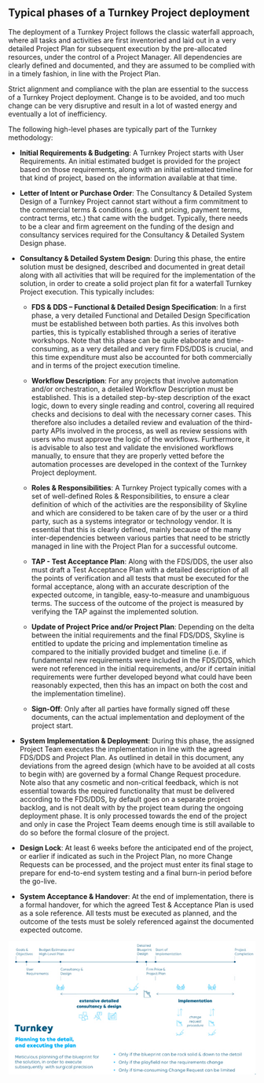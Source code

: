 ## Typical phases of a Turnkey Project deployment

The deployment of a Turnkey Project follows the classic waterfall approach, where all tasks and activities are first inventoried and laid out in a very detailed Project Plan for subsequent execution by the pre-allocated resources, under the control of a Project Manager. All dependencies are clearly defined and documented, and they are assumed to be complied with in a timely fashion, in line with the Project Plan.

Strict alignment and compliance with the plan are essential to the success of a Turnkey Project deployment. Change is to be avoided, and too much change can be very disruptive and result in a lot of wasted energy and eventually a lot of inefficiency.

The following high-level phases are typically part of the Turnkey methodology:

- **Initial Requirements & Budgeting**: A Turnkey Project starts with User Requirements. An initial estimated budget is provided for the project based on those requirements, along with an initial estimated timeline for that kind of project, based on the information available at that time.

- **Letter of Intent or Purchase Order**: The Consultancy & Detailed System Design of a Turnkey Project cannot start without a firm commitment to the commercial terms & conditions (e.g. unit pricing, payment terms, contract terms, etc.) that came with the budget. Typically, there needs to be a clear and firm agreement on the funding of the design and consultancy services required for the Consultancy & Detailed System Design phase.

- **Consultancy & Detailed System Design**: During this phase, the entire solution must be designed, described and documented in great detail along with all activities that will be required for the implementation of the solution, in order to create a solid project plan fit for a waterfall Turnkey Project execution. This typically includes:

    - **FDS & DDS – Functional & Detailed Design Specification**: In a first phase, a very detailed Functional and Detailed Design Specification must be established between both parties. As this involves both parties, this is typically established through a series of iterative workshops. Note that this phase can be quite elaborate and time-consuming, as a very detailed and very firm FDS/DDS is crucial, and this time expenditure must also be accounted for both commercially and in terms of the project execution timeline.

    - **Workflow Description**: For any projects that involve automation and/or orchestration, a detailed Workflow Description must be established. This is a detailed step-by-step description of the exact logic, down to every single reading and control, covering all required checks and decisions to deal with the necessary corner cases. This therefore also includes a detailed review and evaluation of the third-party APIs involved in the process, as well as review sessions with users who must approve the logic of the workflows. Furthermore, it is advisable to also test and validate the envisioned workflows manually, to ensure that they are properly vetted before the automation processes are developed in the context of the Turnkey Project deployment.

    - **Roles & Responsibilities**: A Turnkey Project typically comes with a set of well-defined Roles & Responsibilities, to ensure a clear definition of which of the activities are the responsibility of Skyline and which are considered to be taken care of by the user or a third party, such as a systems integrator or technology vendor. It is essential that this is clearly defined, mainly because of the many inter-dependencies between various parties that need to be strictly managed in line with the Project Plan for a successful outcome.

    - **TAP - Test Acceptance Plan**: Along with the FDS/DDS, the user also must draft a Test Acceptance Plan with a detailed description of all the points of verification and all tests that must be executed for the formal acceptance, along with an accurate description of the expected outcome, in tangible, easy-to-measure and unambiguous terms. The success of the outcome of the project is measured by verifying the TAP against the implemented solution.

    - **Update of Project Price and/or Project Plan**: Depending on the delta between the initial requirements and the final FDS/DDS, Skyline is entitled to update the pricing and implementation timeline as compared to the initially provided budget and timeline (i.e. if fundamental new requirements were included in the FDS/DDS, which were not referenced in the initial requirements, and/or if certain initial requirements were further developed beyond what could have been reasonably expected, then this has an impact on both the cost and the implementation timeline).

    - **Sign-Off**: Only after all parties have formally signed off these documents, can the actual implementation and deployment of the project start.

- **System Implementation & Deployment**: During this phase, the assigned Project Team executes the implementation in line with the agreed FDS/DDS and Project Plan. As outlined in detail in this document, any deviations from the agreed design (which have to be avoided at all costs to begin with) are governed by a formal Change Request procedure. Note also that any cosmetic and non-critical feedback, which is not essential towards the required functionality that must be delivered according to the FDS/DDS, by default goes on a separate project backlog, and is not dealt with by the project team during the ongoing deployment phase. It is only processed towards the end of the project and only in case the Project Team deems enough time is still available to do so before the formal closure of the project.

- **Design Lock**: At least 6 weeks before the anticipated end of the project, or earlier if indicated as such in the Project Plan, no more Change Requests can be processed, and the project must enter its final stage to prepare for end-to-end system testing and a final burn-in period before the go-live.

- **System Acceptance & Handover**: At the end of implementation, there is a formal handover, for which the agreed Test & Acceptance Plan is used as a sole reference. All tests must be executed as planned, and the outcome of the tests must be solely referenced against the documented expected outcome.

![](../../images/inset_0.jpg) 
